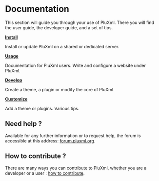 # Documentation

This section will guide you through your use of PluXml. There you will find the user guide, the developer guide, and a set of tips.

__[Install](install/installation.md)__

Install or update PluXml on a shared or dedicated server.

__[Usage](usage/usage.md)__

Documentation for PluXml users. Write and configure a website under PluXml.

__[Develop](develop/develop.md)__

Create a theme, a plugin or modify the core of PluXml.

__[Customize](customize/customization.md)__

Add a theme or plugins. Various tips.

## Need help ?

Available for any further information or to request help, the forum is accessible at this address: [forum.pluxml.org](https://forum.pluxml.org).

## How to contribute ?

There are many ways you can contribute to PluXml, whether you are a developer or a user : [how to contribute](contribute/contribute.md).
